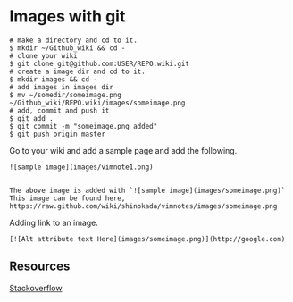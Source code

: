 # Images with git

    # make a directory and cd to it.
    $ mkdir ~/Github_wiki && cd -
    # clone your wiki
    $ git clone git@github.com:USER/REPO.wiki.git
    # create a image dir and cd to it.
    $ mkdir images && cd -
    # add images in images dir
    $ mv ~/somedir/someimage.png ~/Github_wiki/REPO.wiki/images/someimage.png
    # add, commit and push it
    $ git add .
    $ git commit -m "someimage.png added"
    $ git push origin master

Go to your wiki and add a sample page and add the following.

    
    ![sample image](images/vimnote1.png)


    The above image is added with `![sample image](images/someimage.png)`
    This image can be found here, https://raw.github.com/wiki/shinokada/vimnotes/images/someimage.png

Adding link to an image.

    [![Alt attribute text Here](images/someimage.png)](http://google.com)








## Resources

[Stackoverflow](http://goo.gl/pWYDnR)



